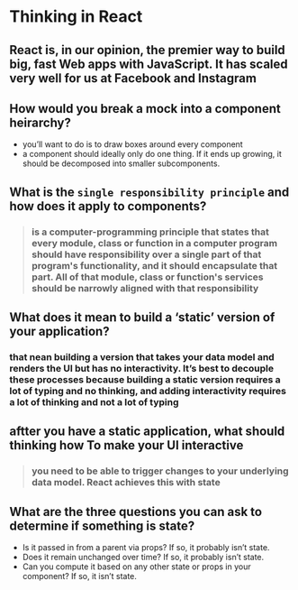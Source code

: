 # Thinking in React

## React is, in our opinion, the premier way to build big, fast Web apps with JavaScript. It has scaled very well for us at Facebook and Instagram

## How would you break a mock into a component heirarchy?

- you’ll want to do is to draw boxes around every component
- a component should ideally only do one thing. If it ends up growing, it should be decomposed into smaller subcomponents.

## What is the `single responsibility principle` and how does it apply to components?

> ### is a computer-programming principle that states that every module, class or function in a computer program should have responsibility over a single part of that program's functionality, and it should encapsulate that part. All of that module, class or function's services should be narrowly aligned with that responsibility

## What does it mean to build a ‘static’ version of your application?

### that nean building a version that takes your data model and renders the UI but has no interactivity. It’s best to decouple these processes because building a static version requires a lot of typing and no thinking, and adding interactivity requires a lot of thinking and not a lot of typing

## aftter you have a static application, what should thinking how To make your UI interactive

> ### you need to be able to trigger changes to your underlying data model. React achieves this with state

## What are the three questions you can ask to determine if something is state?

- Is it passed in from a parent via props? If so, it probably isn’t state.
- Does it remain unchanged over time? If so, it probably isn’t state.
- Can you compute it based on any other state or props in your component? If so, it isn’t state.
